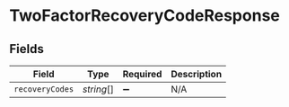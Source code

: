 # TwoFactorRecoveryCodeResponse


## Fields

| Field              | Type               | Required           | Description        |
| ------------------ | ------------------ | ------------------ | ------------------ |
| `recoveryCodes`    | *string*[]         | :heavy_minus_sign: | N/A                |
